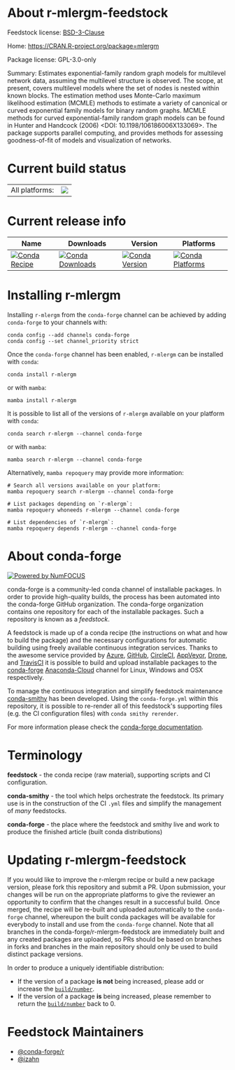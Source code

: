 About r-mlergm-feedstock
========================

Feedstock license: [BSD-3-Clause](https://github.com/conda-forge/r-mlergm-feedstock/blob/main/LICENSE.txt)

Home: https://CRAN.R-project.org/package=mlergm

Package license: GPL-3.0-only

Summary: Estimates exponential-family random graph models for multilevel network data, assuming the multilevel structure is observed. The scope, at present, covers multilevel models where the set of nodes is nested within known blocks. The estimation method uses Monte-Carlo maximum likelihood estimation (MCMLE) methods to estimate a variety of canonical or curved exponential family models for binary random graphs. MCMLE methods for curved exponential-family random graph models can be found in Hunter and Handcock (2006) <DOI: 10.1198/106186006X133069>. The package supports parallel computing, and provides methods for assessing goodness-of-fit of models and visualization of networks.

Current build status
====================


<table><tr><td>All platforms:</td>
    <td>
      <a href="https://dev.azure.com/conda-forge/feedstock-builds/_build/latest?definitionId=14140&branchName=main">
        <img src="https://dev.azure.com/conda-forge/feedstock-builds/_apis/build/status/r-mlergm-feedstock?branchName=main">
      </a>
    </td>
  </tr>
</table>

Current release info
====================

| Name | Downloads | Version | Platforms |
| --- | --- | --- | --- |
| [![Conda Recipe](https://img.shields.io/badge/recipe-r--mlergm-green.svg)](https://anaconda.org/conda-forge/r-mlergm) | [![Conda Downloads](https://img.shields.io/conda/dn/conda-forge/r-mlergm.svg)](https://anaconda.org/conda-forge/r-mlergm) | [![Conda Version](https://img.shields.io/conda/vn/conda-forge/r-mlergm.svg)](https://anaconda.org/conda-forge/r-mlergm) | [![Conda Platforms](https://img.shields.io/conda/pn/conda-forge/r-mlergm.svg)](https://anaconda.org/conda-forge/r-mlergm) |

Installing r-mlergm
===================

Installing `r-mlergm` from the `conda-forge` channel can be achieved by adding `conda-forge` to your channels with:

```
conda config --add channels conda-forge
conda config --set channel_priority strict
```

Once the `conda-forge` channel has been enabled, `r-mlergm` can be installed with `conda`:

```
conda install r-mlergm
```

or with `mamba`:

```
mamba install r-mlergm
```

It is possible to list all of the versions of `r-mlergm` available on your platform with `conda`:

```
conda search r-mlergm --channel conda-forge
```

or with `mamba`:

```
mamba search r-mlergm --channel conda-forge
```

Alternatively, `mamba repoquery` may provide more information:

```
# Search all versions available on your platform:
mamba repoquery search r-mlergm --channel conda-forge

# List packages depending on `r-mlergm`:
mamba repoquery whoneeds r-mlergm --channel conda-forge

# List dependencies of `r-mlergm`:
mamba repoquery depends r-mlergm --channel conda-forge
```


About conda-forge
=================

[![Powered by
NumFOCUS](https://img.shields.io/badge/powered%20by-NumFOCUS-orange.svg?style=flat&colorA=E1523D&colorB=007D8A)](https://numfocus.org)

conda-forge is a community-led conda channel of installable packages.
In order to provide high-quality builds, the process has been automated into the
conda-forge GitHub organization. The conda-forge organization contains one repository
for each of the installable packages. Such a repository is known as a *feedstock*.

A feedstock is made up of a conda recipe (the instructions on what and how to build
the package) and the necessary configurations for automatic building using freely
available continuous integration services. Thanks to the awesome service provided by
[Azure](https://azure.microsoft.com/en-us/services/devops/), [GitHub](https://github.com/),
[CircleCI](https://circleci.com/), [AppVeyor](https://www.appveyor.com/),
[Drone](https://cloud.drone.io/welcome), and [TravisCI](https://travis-ci.com/)
it is possible to build and upload installable packages to the
[conda-forge](https://anaconda.org/conda-forge) [Anaconda-Cloud](https://anaconda.org/)
channel for Linux, Windows and OSX respectively.

To manage the continuous integration and simplify feedstock maintenance
[conda-smithy](https://github.com/conda-forge/conda-smithy) has been developed.
Using the ``conda-forge.yml`` within this repository, it is possible to re-render all of
this feedstock's supporting files (e.g. the CI configuration files) with ``conda smithy rerender``.

For more information please check the [conda-forge documentation](https://conda-forge.org/docs/).

Terminology
===========

**feedstock** - the conda recipe (raw material), supporting scripts and CI configuration.

**conda-smithy** - the tool which helps orchestrate the feedstock.
                   Its primary use is in the construction of the CI ``.yml`` files
                   and simplify the management of *many* feedstocks.

**conda-forge** - the place where the feedstock and smithy live and work to
                  produce the finished article (built conda distributions)


Updating r-mlergm-feedstock
===========================

If you would like to improve the r-mlergm recipe or build a new
package version, please fork this repository and submit a PR. Upon submission,
your changes will be run on the appropriate platforms to give the reviewer an
opportunity to confirm that the changes result in a successful build. Once
merged, the recipe will be re-built and uploaded automatically to the
`conda-forge` channel, whereupon the built conda packages will be available for
everybody to install and use from the `conda-forge` channel.
Note that all branches in the conda-forge/r-mlergm-feedstock are
immediately built and any created packages are uploaded, so PRs should be based
on branches in forks and branches in the main repository should only be used to
build distinct package versions.

In order to produce a uniquely identifiable distribution:
 * If the version of a package **is not** being increased, please add or increase
   the [``build/number``](https://docs.conda.io/projects/conda-build/en/latest/resources/define-metadata.html#build-number-and-string).
 * If the version of a package **is** being increased, please remember to return
   the [``build/number``](https://docs.conda.io/projects/conda-build/en/latest/resources/define-metadata.html#build-number-and-string)
   back to 0.

Feedstock Maintainers
=====================

* [@conda-forge/r](https://github.com/conda-forge/r/)
* [@izahn](https://github.com/izahn/)

